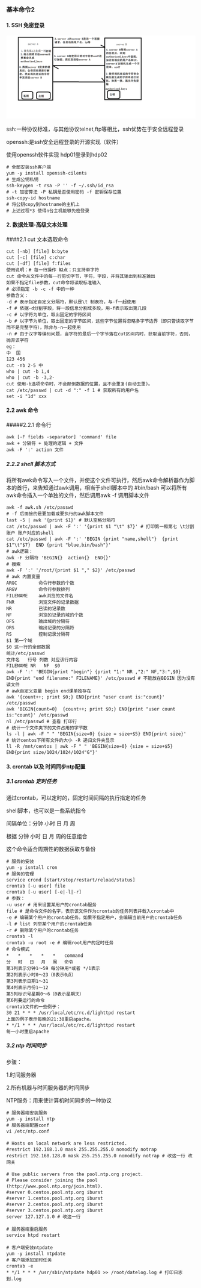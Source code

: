 ### 基本命令2

#### 1. SSH 免密登录

![ssh免密原理](./图片1.png)

ssh:一种协议标准，与其他协议telnet,ftp等相比，ssh优势在于安全远程登录

openssh:是ssh安全远程登录的开源实现（软件）

使用openssh软件实现 hdp01登录到hdp02

```shell
# 全部安装ssh客户端
yum -y install openssh-cilents
# 生成公钥私钥
ssh-keygen -t rsa -P '' -f ~/.ssh/id_rsa
# -t 加密算法 -P 私钥是否使用密码 -f 密钥保存位置
ssh-copy-id hostname
# 将公钥copy到hostname的主机上
# 上述过程*3 使得n台主机能够免密登录
```

#### 2. 数据处理-高级文本处理

####2.1 cut 文本选取命令

```shell 
cut [-nb] [file] b:byte
cut [-c] [file] c:char
cut [-df] [file] f:files
使用说明：# 每一行操作 缺点：只支持单字符
cut 命令从文件中的每一行剪切字节，字符，字段，并将其输出到标准输出
如果不指定file参数，cut命令将读取标准输入
# 必须指定 -b -c -f 中的一种
参数含义：
-d # 表示指定自定义分隔符，默认是\t 制表符，与-f一起使用
-f # 依据-d分割字段，将一段信息分割成多段，用-f表示取出第几段
-c # 以字符为单位，取出固定的字符区间
-b # 以字节为单位，取出固定的字节区间，这些字节位置将忽略多字节边界（即只管读取字节而不是完整字符），除非与-n一起使用
-n # 由于汉字等编码问题，当字符的最后一个字节落在cut区间内时，获取当前字符，否则，抛弃该字符
eg：
中  国
123 456
cut -nb 2-5 中
who | cut -b 1,4
who | cut -b -3,2-
cut 使用-b选项命令时，不会颠倒数据的位置，且不会重复(自动去重)。
cat /etc/passwd | cut -d ":" -f 1 # 获取所有的用户名
set -i "1d" xxx
```

#### 2.2 awk 命令

#####2.2.1 命令行

```shell
awk [-F fields -separator] 'command' file
awk + 分隔符 + 处理的逻辑 + 文件
awk -F ':' action 文件
```

##### 2.2.2 shell 脚本方式

将所有awk命令写入一个文件，并使这个文件可执行，然后awk命令解析器作为脚本的首行，来告知通过awk调用，相当于shell脚本中的 #bin/bash 可以将所有awk命令插入一个单独的文件，然后调用awk -f 调用脚本文件

```shell
awk -f awk.sh /etc/passwd
# -f 后面接的是要加载或要执行的awk脚本文件
last -5 | awk '{print $1}' # 默认空格分隔符
cat /etc/passwd | awk -F ':' '{print $1 "\t" $7}' # 打印第一和第七 \t分割 账户	账户对应的shell
cat /etc/passwd | awk -F ':' 'BEGIN {print "name,shell"}  {print $1"\t"$7}  END {print "blue,bin/bash"}'
# awk逻辑：
awk -F 分隔符 'BEGIN{}  action{}  END{}'
# 搜索
awk -F ':' '/root/{print $1 "," $2}' /etc/passwd
# awk 内置变量
ARGC 		命令行参数的个数
ARGV 		命令行参数排列
FILENAME 	awk浏览的文件名
FNR 		浏览文件的记录数据
NR 			已读的记录数
NF			浏览的记录的域的个数
OFS			输出域的分隔符
ORS			输出记录的分隔符
RS 			控制记录分隔符
$1 第一个域 
$0 这一行的全部数据
统计/etc/passwd
文件名   行号 列数 对应该行内容
FILENAME NR   NF  $0
awk -F ':' 'BEGIN{print "begin"} {print "1:" NR ,"2:" NF,"3:",$0} END{print "end filename:" FILENAME}' /etc/passwd # 不能放在BEGIN 因为没有读文件
# awk自定义变量 begin end课单独存在
awk '{count++; print $0;} END{print "user count is:"count}' /etc/passwd
awk 'BEGIN{count=0}  {count++; print $0;} END{print "user count is:"count}' /etc/passwd
nl /etc/passwd # 查看 打印行
# 统计一个文件夹下的文件占用的字节数
ls -l | awk -F " " 'BEGIN{size=0} {size = size+$5} END{print size}'
# 统计centos下所有文件的大小 -R 递归文件夹显示
ll -R /mnt/centos | awk -F " " 'BEGIN{size=0} {size = size+$5} END{print size/1024/1024/1024"G"}'
```



  #### 3. crontab 以及 时间同步ntp配置

##### 3.1 crontab 定时任务

通过crontab，可以定时的，固定时间间隔的执行指定的任务

shell脚本，也可以是一些系统指令

间隔单位：分钟 小时 日  月  周

根据 分钟 小时 日  月  周的任意组合

这个命令适合周期性的数据获取与备份

```shell
# 服务的安装
yum -y isntall cron
# 服务的管理
service crond [start/stop/restart/reload/status]
crontab [-u user] file
crontab [-u user] [-e|-l|-r]
# 参数：
-u user # 用来设置某用户的crontab服务
file # 是命令文件的名字，表示该文件作为crontab的任务列表并载入crontab中
-e # 编辑某个用户的crontab任务。如果不指定用户，会编辑当前用户的crontab任务
-l # list 列举某个用户的crontab任务
-r # 删除某个用户的crontab任务
crontab -l
crontab -u root -e # 编辑root用户的定时任务
# 命令模式
*　　*　　*　　*　　*　　command 
分　 时　 日　 月　 周　 命令 
第1列表示分钟1～59 每分钟用*或者 */1表示 
第2列表示小时0～23（0表示0点） 
第3列表示日期1～31 
第4列表示月份1～12 
第5列标识号星期0～6（0表示星期天） 
第6列要运行的命令 
crontab文件的一些例子： 
30 21 * * * /usr/local/etc/rc.d/lighttpd restart 
上面的例子表示每晚的21:30重启apache。
* */1 * * * /usr/local/etc/rc.d/lighttpd restart 
每一小时重启apache 
```

##### 3.2 ntp 时间同步

步骤：

1.时间服务器

2.所有机器与时间服务器的时间同步

NTP服务：用来使计算机时间同步的一种协议

```shell
# 服务器端安装服务
yum -y install ntp
# 服务器端配置conf
vi /etc/ntp.conf

# Hosts on local network are less restricted.
#restrict 192.168.1.0 mask 255.255.255.0 nomodify notrap
restrict 192.168.128.0 mask 255.255.255.0 nomodify notrap # 改这一行 改网关

# Use public servers from the pool.ntp.org project.
# Please consider joining the pool (http://www.pool.ntp.org/join.html).
#server 0.centos.pool.ntp.org iburst
#server 1.centos.pool.ntp.org iburst
#server 2.centos.pool.ntp.org iburst
#server 3.centos.pool.ntp.org iburst
server 127.127.1.0 # 改这一行

# 服务器端重启服务
service htpd restart

# 客户端安装ntpdate
yum -y install ntpdate
# 客户端添加定时任务
crontab -e
* */1 * * * /usr/sbin/ntpdate hdp01 >> /root/datelog.log # 打印日志到.log
```


